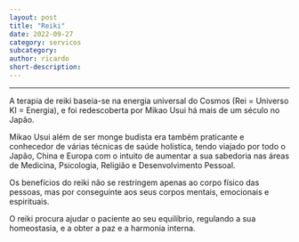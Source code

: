 ```yaml
---
layout: post
title: "Reiki"
date: 2022-09-27
category: servicos
subcategory: 
author: ricardo
short-description: 
---
```


-----

A terapia de reiki baseia-se na energia universal do Cosmos (Rei = Universo KI = Energia), e foi redescoberta por Mikao Usui há mais de um século no Japão.

Mikao Usui além de ser monge budista era também praticante e conhecedor de várias técnicas de saúde holística, tendo viajado por todo o Japão, China e Europa com o intuito de aumentar a sua sabedoria nas áreas de Medicina, Psicologia, Religião e Desenvolvimento Pessoal.

Os benefícios do reiki não se restringem apenas ao corpo físico das pessoas, mas por conseguinte aos seus corpos mentais, emocionais e espirituais.

O reiki procura ajudar o paciente ao seu equilíbrio, regulando a sua homeostasia, e a obter a paz e a harmonia interna.